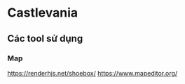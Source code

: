# Castlevania

## Các tool sử dụng
### Map
https://renderhjs.net/shoebox/
https://www.mapeditor.org/
